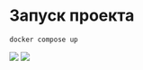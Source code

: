 # Запуск проекта

```bash
docker compose up
```

![](screenshots/terminal.png)
![](screenshots/browser.png)